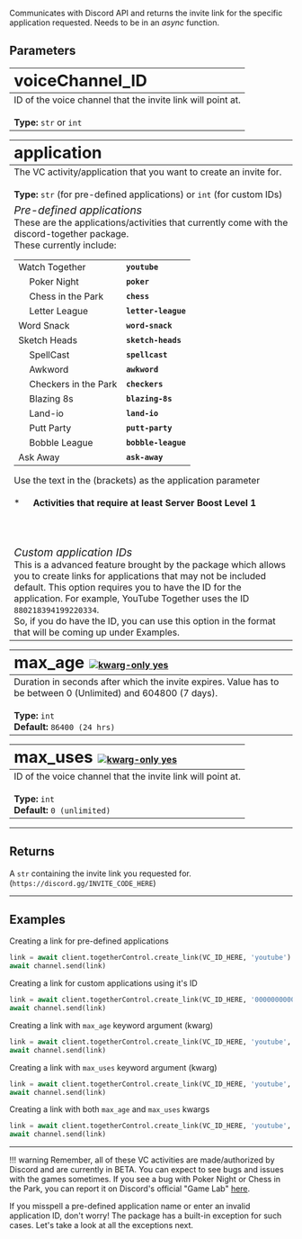 Communicates with Discord API and returns the invite link for the specific application requested. Needs to be in an *async* function.

## Parameters

|<span style="font-size: 1.8em">**voiceChannel_ID**</span>|
| :---------------------------- |
|ID of the voice channel that the invite link will point at.<br><br>**Type:** `str` or `int`|

|<span style="font-size: 1.8em">**application**</span>|
| :---------------------------- |
|The VC activity/application that you want to create an invite for.<br><br>**Type:** `str` (for pre-defined applications) or `int` (for custom IDs)|
|<span style="font-size: 1.2em">_Pre-defined applications_</span><br>These are the applications/activities that currently come with the discord-together package.<br>These currently include:<table style="width:65%"><tbody><tr><td>Watch Together</td><td>**`youtube`**</td></tr><tr><td><img src="https://raw.githubusercontent.com/FortAwesome/Font-Awesome/6.x/svgs/solid/rocket.svg" width="15" height="15" align='bottom'>  Poker Night</td><td>**`poker`</td>**</tr><tr><td><img src="https://raw.githubusercontent.com/FortAwesome/Font-Awesome/6.x/svgs/solid/rocket.svg" width="15" height="15" align='bottom'>  Chess in the Park</td><td>**`chess`**</td></tr><tr><td><img src="https://raw.githubusercontent.com/FortAwesome/Font-Awesome/6.x/svgs/solid/rocket.svg" width="15" height="15" align='bottom'>  Letter League</td><td>**`letter-league`**</td></tr><tr><td>Word Snack</td><td>**`word-snack`**</td></tr><tr><td>Sketch Heads</td><td>**`sketch-heads`**</td></tr><tr><td><img src="https://raw.githubusercontent.com/FortAwesome/Font-Awesome/6.x/svgs/solid/rocket.svg" width="15" height="15" align='bottom'>  SpellCast</td><td>**`spellcast`**</td></tr><tr><td><img src="https://raw.githubusercontent.com/FortAwesome/Font-Awesome/6.x/svgs/solid/rocket.svg" width="15" height="15" align='bottom'>  Awkword</td><td>**`awkword`**</td></tr><tr><td><img src="https://raw.githubusercontent.com/FortAwesome/Font-Awesome/6.x/svgs/solid/rocket.svg" width="15" height="15" align='bottom'>  Checkers in the Park</td><td>**`checkers`**</td></tr><tr><td><img src="https://raw.githubusercontent.com/FortAwesome/Font-Awesome/6.x/svgs/solid/rocket.svg" width="15" height="15" align='bottom'>  Blazing 8s</td><td>**`blazing-8s`**</td></tr><tr><td><img src="https://raw.githubusercontent.com/FortAwesome/Font-Awesome/6.x/svgs/solid/rocket.svg" width="15" height="15" align='bottom'>  Land-io</td><td>**`land-io`**</td></tr><tr><td><img src="https://raw.githubusercontent.com/FortAwesome/Font-Awesome/6.x/svgs/solid/rocket.svg" width="15" height="15" align='bottom'>  Putt Party</td><td>**`putt-party`**</td></tr><tr><td><img src="https://raw.githubusercontent.com/FortAwesome/Font-Awesome/6.x/svgs/solid/rocket.svg" width="15" height="15" align='bottom'>  Bobble League</td><td>**`bobble-league`**</td></tr><tr><td>Ask Away</td><td>**`ask-away`**</td></tr></tbody></table>Use the text in the (brackets) as the application parameter<br><br>* <img src="https://raw.githubusercontent.com/FortAwesome/Font-Awesome/6.x/svgs/solid/rocket.svg" width="15" height="15" align='bottom'>  **Activities that require at least Server Boost Level 1**
<br><br><br><span style="font-size: 1.2em">_Custom application IDs_</span><br>This is a advanced feature brought by the package which allows you to create links for applications that may not be included default. This option requires you to have the ID for the application. For example, YouTube Together uses the ID `880218394199220334`.<br>So, if you do have the ID, you can use this option in the format that will be coming up under Examples.|

|<span style="font-size: 1.8em">**max_age**</span>&zwnj; &zwnj; <a href="#"><img src="https://img.shields.io/badge/kwarg%20only-%E2%9C%94-success?style=flat-square" alt="kwarg-only yes"></a>|
| :---------------------------- |
|Duration in seconds after which the invite expires. Value has to be between 0 (Unlimited) and 604800 (7 days).<br><br>**Type:** `int`<br>**Default:** `86400 (24 hrs)`|

|<span style="font-size: 1.8em">**max_uses**</span>&zwnj; &zwnj; <a href="#"><img src="https://img.shields.io/badge/kwarg%20only-%E2%9C%94-success?style=flat-square" alt="kwarg-only yes"></a>|
| :---------------------------- |
|ID of the voice channel that the invite link will point at.<br><br>**Type:** `int`<br>**Default:** `0 (unlimited)`|

<hr>

## Returns
A `str` containing the invite link you requested for. (`https://discord.gg/INVITE_CODE_HERE`)

<hr>

## Examples
Creating a link for pre-defined applications
``` python
link = await client.togetherControl.create_link(VC_ID_HERE, 'youtube')
await channel.send(link)
```
Creating a link for custom applications using it's ID
``` python
link = await client.togetherControl.create_link(VC_ID_HERE, '000000000000000000')
await channel.send(link)
```

Creating a link with `max_age` keyword argument (kwarg)
``` python
link = await client.togetherControl.create_link(VC_ID_HERE, 'youtube', max_age = 3600)
await channel.send(link)
```

Creating a link with `max_uses` keyword argument (kwarg)
``` python
link = await client.togetherControl.create_link(VC_ID_HERE, 'youtube', max_uses = 5)
await channel.send(link)
```

Creating a link with both `max_age` and `max_uses` kwargs
``` python
link = await client.togetherControl.create_link(VC_ID_HERE, 'youtube', max_age = 3600, max_uses = 5)
await channel.send(link)
```

<hr>

!!! warning
    Remember, all of these VC activities are made/authorized by Discord and are currently in BETA. You can expect to see bugs and issues with the games sometimes. 
    If you see a bug with Poker Night or Chess in the Park, you can report it on Discord's official "Game Lab" [here](https://discord.gg/JkuGUXWVmV).

If you misspell a pre-defined application name or enter an invalid application ID, don't worry! The package has a built-in exception for such cases. Let's take a look at all the exceptions next.
